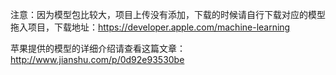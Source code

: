 注意：因为模型包比较大，项目上传没有添加，下载的时候请自行下载对应的模型拖入项目，下载地址：https://developer.apple.com/machine-learning

苹果提供的模型的详细介绍请查看这篇文章：http://www.jianshu.com/p/0d92e93530be
